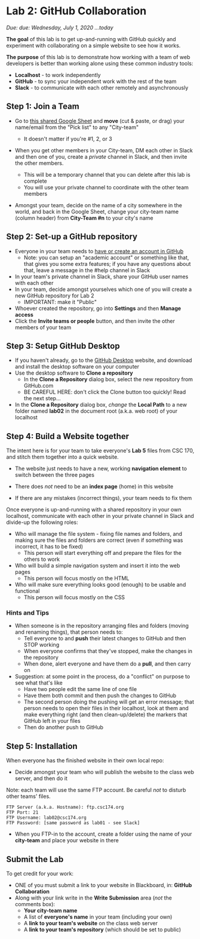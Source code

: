 # Lab 2: GitHub Collaboration

*Due: due: Wednesday, July 1, 2020 …today*

**The goal** of this lab is to get up-and-running with GitHub quickly and experiment with collaborating on a simple website to see how it works.

**The purpose** of this lab is to demonstrate how working with a team of web developers is better than working alone using these common industry tools:

- **Localhost** - to work independently
- **GitHub** - to sync your independent work with the rest of the team
- **Slack** - to communicate with each other remotely and asynchronously

## Step 1: Join a Team

- Go to [this shared Google Sheet](https://docs.google.com/spreadsheets/d/1z0z8gNCR0_-zW18ft0YDoiLPn6z4OTuAM5P8jVIa7cg/edit#gid=0) and **move** (cut & paste, or drag) your name/email from the "Pick list" to any "City-team"
  - It doesn't matter if you're #1, 2, or 3

- When you get other members in your City-team, DM each other in Slack and then one of you, create a *private* channel in Slack, and then invite the other members.  
  - This will be a temporary channel that you can delete after this lab is complete
  - You will use your private channel to coordinate with the other team members
- Amongst your team, decide on the name of a city somewhere in the world, and back in the Google Sheet, change your city-team name (column header) from **City-Team #n** to your city's name

## Step 2: Set-up a GitHub repository

- Everyone in your team needs to [have or create an account in GitHub](https://github.com)
  - Note: you can setup an "academic account" or something like that, that gives you some extra features; if you have any questions about that, leave a message in the #help channel in Slack
- In your team's private channel in Slack, share your GitHub user names with each other
- In your team, decide amongst yourselves which one of you will create a new GitHub repository for Lab 2
  - IMPORTANT: make it "Public"
- Whoever created the repository, go into **Settings** and then **Manage access**
- Click the **Invite teams or people** button, and then invite the other members of your team

## Step 3: Setup GitHub Desktop

- If you haven't already, go to the [GitHub Desktop](https://desktop.github.com/) website, and download and install the desktop software on your computer
- Use the desktop software to **Clone a repository** 
  - In the **Clone a Repository** dialog box, select the new repository from GitHub.com
  - BE CAREFUL HERE: don't click the Clone button too quickly!  Read the next step...
- In the **Clone a Repository** dialog box, *change* the **Local Path** to a new folder named **lab02** in the  document root (a.k.a. web root) of your localhost

## Step 4: Build a Website together

The intent here is for your team to take everyone's **Lab 5** files from CSC 170, and stitch them together into a quick website.  

- The website just needs to have a new, working **navigation element** to switch between the three pages

- There does *not* need to be an **index page** (home) in this website
- If there are any mistakes (incorrect things), your team needs to fix them

Once everyone is up-and-running with a shared repository in your own localhost, communicate with each other in your private channel in Slack and divide-up the following roles:

- Who will manage the file system - fixing file names and folders, and making sure the files and folders are correct (even if something was incorrect, it has to be fixed)
  - This person will start everything off and prepare the files for the others to work
- Who will build a simple navigation system and insert it into the web pages
  - This person will focus mostly on the HTML
- Who will make sure everything looks good (enough) to be usable and functional
  - This person will focus mostly on the CSS

### Hints and Tips

- When someone is in the repository arranging files and folders (moving and renaming things), that person needs to:
  - Tell everyone to and **push** their latest changes to GitHub and then STOP working
  - When everyone confirms that they've stopped, make the changes in the repository
  - When done, alert everyone and have them do a **pull**, and then carry on
- Suggestion: at some point in the process, do a "conflict" on purpose to see what that's like
  - Have two people edit the same line of one file
  - Have them both commit and then push the changes to GitHub
  - The second person doing the pushing will get an error message; that person needs to open their files in their localhost, look at them and make everything right (and then clean-up/delete) the markers that GitHub left in your files
  - Then do another push to GitHub

## Step 5: Installation

When everyone has the finished website in their own local repo:

- Decide amongst your team who will publish the website to the class web server, and then do it

Note: each team will use the same FTP account. Be careful *not* to disturb other teams' files.

```
FTP Server (a.k.a. Hostname): ftp.csc174.org
FTP Port: 21
FTP Username: lab02@csc174.org
FTP Password: [same password as lab01 - see Slack]
```

- When you FTP-in to the account, create a folder using the name of your **city-team** and place your website in there

## Submit the Lab

To get credit for your work:

- ONE of you must submit a link to your website in Blackboard, in: **GitHub Collaboration**
- Along with your link write in the **Write Submission** area (*not* the comments box):
  - **Your city-team name**
  - A list of **everyone's name** in your team (including your own)
  - A **link to your team's website** on the class web server
  - A **link to your team's repository** (which should be set to public)
